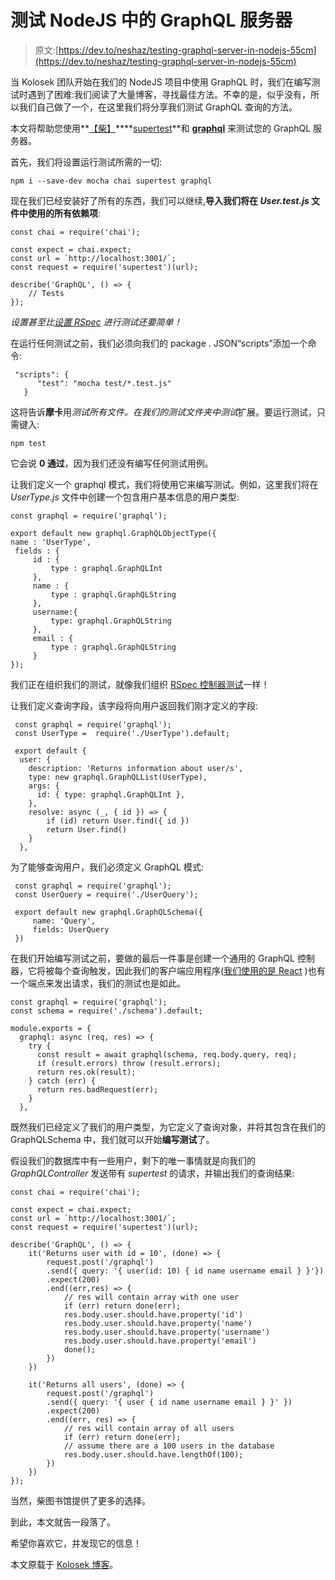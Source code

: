 # 测试 NodeJS 中的 GraphQL 服务器

> 原文:[https://dev.to/neshaz/testing-graphql-server-in-nodejs-55cm](https://dev.to/neshaz/testing-graphql-server-in-nodejs-55cm)

当 Kolosek 团队开始在我们的 NodeJS 项目中使用 GraphQL 时，我们在编写测试时遇到了困难:我们阅读了大量博客，寻找最佳方法。不幸的是，似乎没有，所以我们自己做了一个，在这里我们将分享我们测试 GraphQL 查询的方法。

本文将帮助您使用**[【柴】](http://chaijs.com/api/)****[supertest](https://github.com/visionmedia/supertest)**和 **[graphql](http://graphql.org/graphql-js/)** 来测试您的 GraphQL 服务器。

首先，我们将设置运行测试所需的一切:

```
npm i --save-dev mocha chai supertest graphql 
```

现在我们已经安装好了所有的东西，我们可以继续,**导入我们将在 *User.test.js* 文件中使用的所有依赖项**:

```
const chai = require('chai');

const expect = chai.expect;
const url = `http://localhost:3001/`;
const request = require('supertest')(url);

describe('GraphQL', () => {
    // Tests
}); 
```

*设置甚至比[设置 RSpec](https://kolosek.com/rails-rspec-setup/) 进行测试还要简单！*

在运行任何测试之前，我们必须向我们的 package . JSON“scripts”添加一个命令:

```
 "scripts": {
      "test": "mocha test/*.test.js"
   } 
```

这将告诉**摩卡**用*测试所有文件。在我们的测试文件夹中测试*扩展。要运行测试，只需键入:

```
npm test 
```

它会说 **0 通过**，因为我们还没有编写任何测试用例。

让我们定义一个 graphql 模式，我们将使用它来编写测试。例如，这里我们将在 *UserType.js* 文件中创建一个包含用户基本信息的用户类型:

```
const graphql = require('graphql');

export default new graphql.GraphQLObjectType({
name : 'UserType',
 fields : {
     id : {
         type : graphql.GraphQLInt
     },
     name : {
         type : graphql.GraphQLString
     },
     username:{
         type: graphql.GraphQLString
     },
     email : {
         type : graphql.GraphQLString
     }
}); 
```

我们正在组织我们的测试，就像我们组织 [RSpec 控制器测试](https://kolosek.com/rspec-controller-test/)一样！

让我们定义查询字段，该字段将向用户返回我们刚才定义的字段:

```
 const graphql = require('graphql');
 const UserType =  require('./UserType').default;

 export default {
  user: {
    description: 'Returns information about user/s',
    type: new graphql.GraphQLList(UserType),
    args: {
      id: { type: graphql.GraphQLInt },
    },
    resolve: async (_, { id }) => {
        if (id) return User.find({ id })
        return User.find() 
    }
  }, 
```

为了能够查询用户，我们必须定义 GraphQL 模式:

```
 const graphql = require('graphql');
 const UserQuery = require('./UserQuery');

 export default new graphql.GraphQLSchema({
     name: 'Query',
     fields: UserQuery
 }) 
```

在我们开始编写测试之前，要做的最后一件事是创建一个通用的 GraphQL 控制器，它将被每个查询触发，因此我们的客户端应用程序([我们使用的是 React](https://kolosek.com/react-first-steps/) )也有一个端点来发出请求，我们的测试也是如此。

```
const graphql = require('graphql');
const schema = require('./schema').default;

module.exports = {
  graphql: async (req, res) => {
    try {
      const result = await graphql(schema, req.body.query, req);
      if (result.errors) throw (result.errors);
      return res.ok(result);
    } catch (err) {
      return res.badRequest(err);
    }
  }, 
```

既然我们已经定义了我们的用户类型，为它定义了查询对象，并将其包含在我们的 GraphQLSchema 中，我们就可以开始**编写测试**了。

假设我们的数据库中有一些用户，剩下的唯一事情就是向我们的 *GraphQLController* 发送带有 *supertest* 的请求，并输出我们的查询结果:

```
const chai = require('chai');

const expect = chai.expect;
const url = `http://localhost:3001/`;
const request = require('supertest')(url);

describe('GraphQL', () => {
    it('Returns user with id = 10', (done) => {
        request.post('/graphql')
        .send({ query: '{ user(id: 10) { id name username email } }'})
        .expect(200)
        .end((err,res) => {
            // res will contain array with one user
            if (err) return done(err);
            res.body.user.should.have.property('id')
            res.body.user.should.have.property('name')
            res.body.user.should.have.property('username')
            res.body.user.should.have.property('email')
            done();
        })
    })

    it('Returns all users', (done) => {
        request.post('/graphql')
        .send({ query: '{ user { id name username email } }' })
        .expect(200)
        .end((err, res) => {
            // res will contain array of all users
            if (err) return done(err);
            // assume there are a 100 users in the database
            res.body.user.should.have.lengthOf(100);
        })  
    })
}); 
```

当然，柴图书馆提供了更多的选择。

到此，本文就告一段落了。

希望你喜欢它，并发现它的信息！

本文原载于 [Kolosek 博客](https://kolosek.com/testing-graphql-server/)。